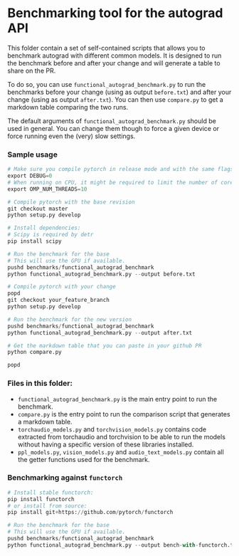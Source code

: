 # Benchmarking tool for the autograd API

This folder contain a set of self-contained scripts that allows you to benchmark autograd with different common models.
It is designed to run the benchmark before and after your change and will generate a table to share on the PR.

To do so, you can use `functional_autograd_benchmark.py` to run the benchmarks before your change (using as output `before.txt`) and after your change (using as output `after.txt`).
You can then use `compare.py` to get a markdown table comparing the two runs.

The default arguments of `functional_autograd_benchmark.py` should be used in general. You can change them though to force a given device or force running even the (very) slow settings.

### Sample usage

```py
# Make sure you compile pytorch in release mode and with the same flags before/after
export DEBUG=0
# When running on CPU, it might be required to limit the number of cores to avoid oversubscription
export OMP_NUM_THREADS=10

# Compile pytorch with the base revision
git checkout master
python setup.py develop

# Install dependencies:
# Scipy is required by detr
pip install scipy

# Run the benchmark for the base
# This will use the GPU if available.
pushd benchmarks/functional_autograd_benchmark
python functional_autograd_benchmark.py --output before.txt

# Compile pytorch with your change
popd
git checkout your_feature_branch
python setup.py develop

# Run the benchmark for the new version
pushd benchmarks/functional_autograd_benchmark
python functional_autograd_benchmark.py --output after.txt

# Get the markdown table that you can paste in your github PR
python compare.py

popd

```

### Files in this folder:
- `functional_autograd_benchmark.py` is the main entry point to run the benchmark.
- `compare.py` is the entry point to run the comparison script that generates a markdown table.
- `torchaudio_models.py` and `torchvision_models.py`  contains code extracted from torchaudio and torchvision to be able to run the models without having a specific version of these libraries installed.
- `ppl_models.py`, `vision_models.py` and `audio_text_models.py` contain all the getter functions used for the benchmark.


### Benchmarking against `functorch`

```py
# Install stable functorch:
pip install functorch
# or install from source:
pip install git+https://github.com/pytorch/functorch

# Run the benchmark for the base
# This will use the GPU if available.
pushd benchmarks/functional_autograd_benchmark
python functional_autograd_benchmark.py --output bench-with-functorch.txt
```
